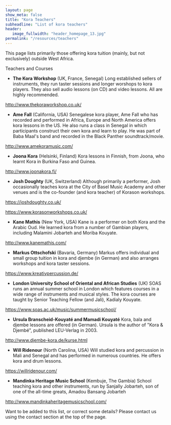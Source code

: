 ```yaml
---
layout: page
show_meta: false
title: "Kora Teachers"
subheadline: "List of kora teachers"
header:
   image_fullwidth: "header_homepage_13.jpg"
permalink: "/resources/teachers"
---
```

This page lists primarily those offering kora tuition (mainly, but not exclusively) outside West Africa. 

Teachers and Courses
* **The Kora Workshop** (UK, France, Senegal)
Long established sellers of instruments, they run taster sessions and longer worshops to kora players. They also sell audio lessons (on CD) and video lessons. All are highly recommended.

<http://www.thekoraworkshop.co.uk/>

* **Ame Fall** (California, USA)
Senegalese kora player, Ame Fall who has recorded and performed in Africa, Europe and North America offers kora lessons in the US. He also runs a class in Senegal in which participants construct their own kora and learn to play. He was part of Baba Maal's band and recorded in the Black Panther soundtrack/movie.  

<http://www.amekoramusic.com/>

* **Joona Kora** (Helsinki, Finland)
Kora lessons in Finnish, from Joona, who learnt Kora in Burkina Faso and Guinea.

<http://www.joonakora.fi/>

* **Josh Doughty** (UK, Switzerland)
Although primarily a performer, Josh occasionally teaches kora at the City of Basel Music Academy and other venues and is the co-founder (and kora teacher) of Korason workshops.

<https://joshdoughty.co.uk/>

<https://www.korasonworkshops.co.uk/>

* **Kane Mathis** (New York, USA)
Kane is a performer on both Kora and the Arabic Oud. He learned kora from a number of Gambian players, including Malamini Jobarteh and Moriba Kouyate.  

<http://www.kanemathis.com/>

* **Markus Ottschofski** (Bavaria, Germany)
Markus offers individual and small group tuition in kora and djembe (in German) and also arranges workshops and kora taster sessions.

<https://www.kreativpercussion.de/>

* **London University School of Oriental and African Studies** (UK)
SOAS runs an annual summer school in London which features courses in a wide range of instruments and musical styles. The kora courses are taught by Senior Teaching Fellow (and Jali), Kadialy Kouyate.

<https://www.soas.ac.uk/music/summermusicschool/>

* **Ursula Branscheid-Kouyaté and Mamadi Kouyaté**
Kora, bala and djembe lessons are offered (in German). Ursula is the author of "Kora & Djembé", published LEU-Verlag in 2003.

<http://www.djembe-kora.de/kurse.html>

* **Will Ridenour** (North Carolina, USA)
Will studied kora and percussion in Mali and Senegal and has performed in numerous countries. He offers kora and drum lessons.

<https://willridenour.com/>

* **Mandinka Heritage Music School** (Kembuje, The Gambia)
School teaching kora and other instruments, run by Sanjally Jobarteh, son of one of the all-time greats, Amadou Bansang Jobarteh

<http://www.mandinkaheritagemusicschool.com/>

Want to be added to this list, or correct some details? Please contact us using the contact section at the top of the page.
